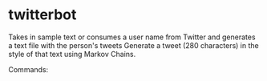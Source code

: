 # twitterbot

Takes in sample text or consumes a user name from Twitter and generates a text file with the person's tweets
Generate a tweet (280 characters) in the style of that text using Markov Chains.

Commands:
